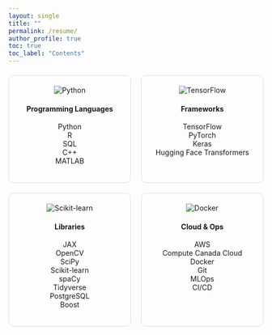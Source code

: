 ```yaml
---
layout: single
title: ""
permalink: /resume/
author_profile: true
toc: true
toc_label: "Contents"
---
```

<div style="display: flex; flex-wrap: wrap; gap: 20px; justify-content: center; margin-top: 20px;">
  <div style="width: 200px; padding: 20px; border: 1px solid #ddd; border-radius: 10px; text-align: center;">
    <img src="https://img.icons8.com/color/48/000000/python.png" alt="Python">
      <h4>Programming Languages</h4>
      <p>
        Python<br>
        R<br>
        SQL<br>
        C++<br>
        MATLAB<bar>
      </p>
  </div>
  <div style="width: 200px; padding: 20px; border: 1px solid #ddd; border-radius: 10px; text-align: center;">
    <img src="https://img.icons8.com/color/48/000000/tensorflow.png" alt="TensorFlow">
    <h4>Frameworks</h4>
      <p>
        TensorFlow<br>
        PyTorch<br>
        Keras<br>
        Hugging Face Transformers<br>
      </p>
  </div>
  <div style="width: 200px; padding: 20px; border: 1px solid #ddd; border-radius: 10px; text-align: center;">
    <img src="https://img.icons8.com/ios/50/000000/scikit-learn.png" alt="Scikit-learn">
    <h4>Libraries</h4>
      <p>
        JAX<br>
        OpenCV<br>
        SciPy<br>
        Scikit-learn<br>
        spaCy<br>
        Tidyverse<br>
        PostgreSQL<br>
        Boost<br>
      </p>
  </div>
  <div style="width: 200px; padding: 20px; border: 1px solid #ddd; border-radius: 10px; text-align: center;">
    <img src="https://img.icons8.com/color/48/000000/docker.png" alt="Docker">
    <h4>Cloud & Ops</h4>
    <p>
    AWS<br>
    Compute Canada Cloud<br>
    Docker<br>
    Git<br>
    MLOps<br>
    CI/CD<br>
    </p>
  </div>
</div>
